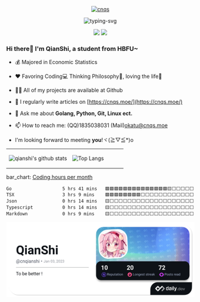 <p align="center">
  <a href="https://cnqs.moe/"><img src="./logo.png" width="200" height="200" alt="cnqs"></a>
</p>

<p align="center">
  <img src="https://readme-typing-svg.herokuapp.com?font=Fira+Code&pause=1000&width=435&lines=TECH+OTAKUS+SAVE+THE+WORLD" alt="typing-svg">
</p>

<p align="center">
<a title="Hits" target="_blank" href="https://github.com/okatu-loli/okatu-loli"><img src="https://hits.b3log.org/okatu-loli/okatu-loli.svg" ></a>
<a title="github" target="_blank" href="https://github.com/okatu-loli"><img src="https://img.shields.io/badge/dynamic/json?label=GitHub&suffix=%20followers&query=%24.data.totalSubs&url=https%3A%2F%2Fapi.spencerwoo.com%2Fsubstats%2F%3Fsource%3Dgithub%26queryKey%3Dokatu-loli&labelColor=282c34&color=353940&logo=github&longCache=true" ></a>
</p>

### Hi there👏 I'm QianShi, a student from HBFU~

- 💰 Majored in Economic Statistics

- ❤️ Favoring Coding💻 Thinking Philosophy📕, loving the life🥖

- 👨‍💻 All of my projects are available at Github

- 📝 I regularly write articles on [https://cnqs.moe/](https://cnqs.moe/)

- 💬 Ask me about **Golang, Python, Git, Linux ect.**

- 📫 How to reach me: (QQ)1835038031 (Mail)okatu@cnqs.moe

- I'm looking forward to meeting **you**!ヾ(≧▽≦*)o


<table>
<tr>
<td valign="top" width="54%">

![qianshi's github stats](https://github-readme-stats.yxl76.vercel.app/api?username=okatu-loli&count_private=true&show_icons=true&theme=tokyonight)

</td>

<td valign="top" width="46%">

![Top Langs](https://github-readme-stats.yxl76.vercel.app/api/top-langs/?username=okatu-loli&layout=compact&theme=tokyonight)

</td>
</tr>
</table>

bar_chart: [Coding hours per month](https://github.com/muety/wakapi)
<!--START_SECTION:waka-->

```txt
Go                   5 hrs 41 mins   🟩🟩🟩🟩🟩🟩🟩🟩🟩🟩🟩🟩🟩🟩🟨⬜⬜⬜⬜⬜⬜⬜⬜⬜⬜   58.51 %
TSX                  3 hrs 9 mins    🟩🟩🟩🟩🟩🟩🟩🟩⬜⬜⬜⬜⬜⬜⬜⬜⬜⬜⬜⬜⬜⬜⬜⬜⬜   32.40 %
Json                 0 hrs 14 mins   🟨⬜⬜⬜⬜⬜⬜⬜⬜⬜⬜⬜⬜⬜⬜⬜⬜⬜⬜⬜⬜⬜⬜⬜⬜   02.42 %
Typescript           0 hrs 14 mins   🟨⬜⬜⬜⬜⬜⬜⬜⬜⬜⬜⬜⬜⬜⬜⬜⬜⬜⬜⬜⬜⬜⬜⬜⬜   02.41 %
Markdown             0 hrs 9 mins    🟨⬜⬜⬜⬜⬜⬜⬜⬜⬜⬜⬜⬜⬜⬜⬜⬜⬜⬜⬜⬜⬜⬜⬜⬜   01.62 %
```

<!--END_SECTION:waka-->

<a href="https://app.daily.dev/cnqianshi"><img src="./devcard.png" alt="QianShi's Dev Card"/></a>
</a>
